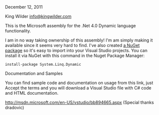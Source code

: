 December 12, 2011

King Wilder
info@kingwilder.com

This is the Microsoft assembly for the .Net 4.0 Dynamic language functionality.

I am in no way taking ownership of this assembly!  I'm am simply making it available since it seems very hard to find.  I've also created [a NuGet package](https://www.nuget.org/packages/System.Linq.Dynamic/) so it's easy to import into your Visual Studio projects.  You can install it via NuGet with this command in the Nuget Package Manager:

```
install-package System.Linq.Dynamic
```

Documentation and Samples

You can find sample code and documentation on usage from this link, just Accept the terms and you will download a Visual Studio file with C# code and HTML documentation.

http://msdn.microsoft.com/en-US/vstudio/bb894665.aspx
(Special thanks dradovic)
